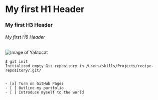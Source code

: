 # My first H1 Header 
### My first H3 Header
###### My first H6 Header
![Image of Yaktocat](https://octodex.github.com/images/yaktocat.png)

```
$ git init
Initialized empty Git repository in /Users/skills/Projects/recipe-repository/.git/


- [x] Turn on GitHub Pages
- [ ] Outline my portfolio
- [ ] Introduce myself to the world
